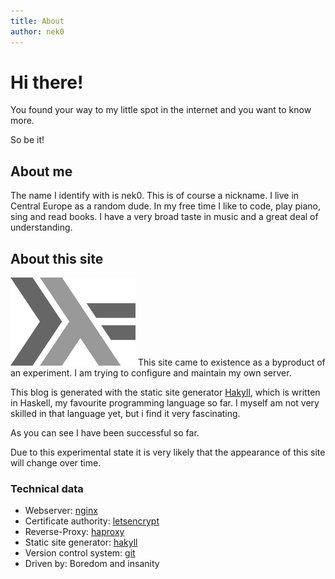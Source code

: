 ```yaml
---
title: About
author: nek0
---
```


# Hi there!

You found your way to my little spot in the internet and you want to know more.

So be it!

## About me

The name I identify with is nek0. This is of course a nickname. I live in
Central Europe as a random dude. In my free time I like to code, play piano,
sing and read books. I have a very broad taste in music and a great deal
of understanding.

## About this site

<img alt="Haskell logo" src="/images/haskell-logo.png" style="width:auto">
This site came to existence as a byproduct of an experiment. I am trying to
configure and maintain my own server.

This blog is generated with the static site generator [Hakyll][h], which is
written in Haskell, my favourite programming language so far. I myself am not
very skilled in that language yet, but i find it very fascinating.

As you can see I have been successful so far.

Due to this experimental state it is very likely that the appearance of this
site will change over time.

### Technical data

* Webserver: [nginx](https://www.nginx.com/)
* Certificate authority: [letsencrypt](https://letsencrypt.org/)
* Reverse-Proxy: [haproxy](http://www.haproxy.org/)
* Static site generator: [hakyll][h]
* Version control system: [git](https://git-scm.com/)
* Driven by: Boredom and insanity

[h]: http://jaspervdj.be/hakyll

